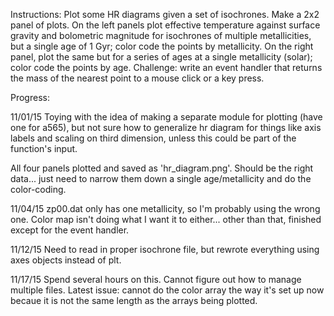 Instructions:
Plot some HR diagrams given a set of isochrones. Make a 2x2 panel of plots. On
the left panels plot effective temperature against surface gravity and
bolometric magnitude for isochrones of multiple metallicities, but a single age
of 1 Gyr; color code the points by metallicity. On the right panel, plot the
same but for a series of ages at a single metallicity (solar); color code the
points by age. Challenge: write an event handler that returns the mass of the
nearest point to a mouse click or a key press.

Progress:

11/01/15
Toying with the idea of making a separate module for plotting (have
one for a565), but not sure how to generalize hr diagram for things
like axis labels and scaling on third dimension, unless this could be
part of the function's input.

All four panels plotted and saved as 'hr\_diagram.png'. Should be the
right data... just need to narrow them down a single age/metallicity
and do the color-coding.

11/04/15
zp00.dat only has one metallicity, so I'm probably using the wrong
one. Color map isn't doing what I want it to either... other than
that, finished except for the event handler.

11/12/15
Need to read in proper isochrone file, but rewrote everything using axes
objects instead of plt.

11/17/15
Spend several hours on this. Cannot figure out how to manage multiple
files. Latest issue: cannot do the color array the way it's set up now
becaue it is not the same length as the arrays being plotted.
